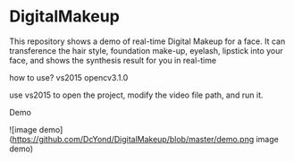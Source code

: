 # DigitalMakeup
This repository shows a demo of real-time Digital Makeup for a face. It can transference the hair style, foundation make-up, eyelash, lipstick into your face, and shows the synthesis result for you in real-time


how to use?
vs2015 opencv3.1.0

use vs2015 to open the project, modify the video file path, and run it.

Demo

![image demo](https://github.com/DcYond/DigitalMakeup/blob/master/demo.png image demo)